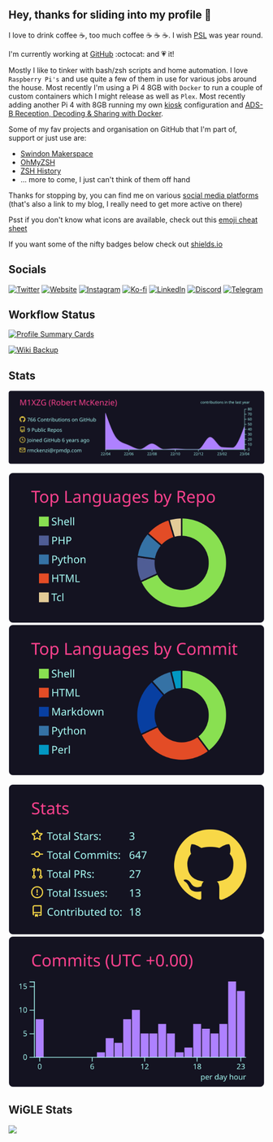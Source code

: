 ## Hey, thanks for sliding into my profile 👋

I love to drink coffee :coffee:, too much coffee :coffee: :coffee: :coffee:. I wish [PSL](https://www.starbucks.com/menu/product/418/hot) was year round.

I'm currently working at [GitHub](https://github.com) :octocat: and :heartpulse: it! 

Mostly I like to tinker with bash/zsh scripts and home automation. I love `Raspberry Pi's` and use quite a few of them in use for various jobs around the house. Most recently I'm using a Pi 4 8GB with `Docker` to run a couple of custom containers which I might release as well as `Plex`. Most recently adding another Pi 4 with 8GB running my own [kiosk](https://github.com/M1XZG/Raspberry-pi-kiosk-config) configuration and [ADS-B Reception, Decoding & Sharing with Docker](https://sdr-enthusiasts.gitbook.io/ads-b/).

Some of my fav projects and organisation on GitHub that I'm part of, support or just use are:

- [Swindon Makerspace](https://github.com/swindonmakers)
- [OhMyZSH](https://github.com/ohmyzsh/ohmyzsh)
- [ZSH History](https://github.com/rchakra3/zsh_history)
- ... more to come, I just can't think of them off hand

Thanks for stopping by, you can find me on various [social media platforms](https://www.uk-experience.com/social-media-site-links/)
(that's also a link to my blog, I really need to get more active on there)

Psst if you don't know what icons are available, check out this [emoji cheat sheet](https://github.com/ikatyang/emoji-cheat-sheet/blob/master/README.md)

If you want some of the nifty badges below check out [shields.io](https://shields.io/)

## Socials

[![Twitter](https://img.shields.io/twitter/follow/m1xzg?color=brightgreen&logo=twitter&style=for-the-badge)](https://twitter.com/m1xzg)
[![Website](https://img.shields.io/website?down_message=OFFLINE&logo=wordpress&color=brightgreen&style=for-the-badge&up_message=ONLINE&url=https%3A%2F%2Fwww.uk-experience.com)](https://www.uk-experience.com)
[![Instagram](https://img.shields.io/badge/Instagram-Follow_Me-brightgreen?style=for-the-badge&logo=instagram)](https://instagram.com/m1xzg)
[![Ko-fi](https://img.shields.io/badge/Ko--Fi-Follow_Me-brightgreen?style=for-the-badge&logo=ko-fi)](https://ko-fi.com/m1xzg)
[![LinkedIn](https://img.shields.io/badge/LinkedIn-Connect-brightgreen?style=for-the-badge&logo=linkedin)](https://www.linkedin.com/in/robpmckenzie/)
[![Discord](https://img.shields.io/badge/Discord-Chat-brightgreen?style=for-the-badge&logo=discord)](http://discordapp.com/users/350399917921140746)
[![Telegram](https://img.shields.io/badge/Telegram-Chat-brightgreen?style=for-the-badge&logo=telegram)](https://t.me/m1xzg)


## Workflow Status

[![Profile Summary Cards](https://img.shields.io/github/workflow/status/m1xzg/m1xzg/GitHub-Profile-Summary-Cards?color=brightgreen&logo=github&label=Profile%20Summary%20Cards&style=for-the-badge)](https://github.com/M1XZG/M1XZG/actions/workflows/profile-summary-cards.yml)

[![Wiki Backup](https://img.shields.io/github/workflow/status/swindonmakers/wiki/Wiki%20Backup?color=brightgreen&label=Swindon%20Makerspace%20wiki%20backup&logo=github&style=for-the-badge)](https://github.com/swindonmakers/wiki/actions/workflows/Wiki-Backup.yml)


## Stats

[![](https://raw.githubusercontent.com/M1XZG/M1XZG/main/profile-summary-card-output/radical/0-profile-details.svg)](https://github.com/vn7n24fzkq/github-profile-summary-cards)

[![](https://raw.githubusercontent.com/M1XZG/M1XZG/main/profile-summary-card-output/radical/1-repos-per-language.svg)](https://github.com/vn7n24fzkq/github-profile-summary-cards)
[![](https://raw.githubusercontent.com/M1XZG/M1XZG/main/profile-summary-card-output/radical/2-most-commit-language.svg)](https://github.com/vn7n24fzkq/github-profile-summary-cards)

[![](https://raw.githubusercontent.com/M1XZG/M1XZG/main/profile-summary-card-output/radical/3-stats.svg)](https://github.com/vn7n24fzkq/github-profile-summary-cards) [![](https://raw.githubusercontent.com/M1XZG/M1XZG/main/profile-summary-card-output/radical/4-productive-time.svg)](https://github.com/vn7n24fzkq/github-profile-summary-cards)

## WiGLE Stats

<a href="https://wigle.net">
<img border="0" src="https://wigle.net/bi/WkoSmTxhhOrSbz9bThNm+g.png">
</a>

